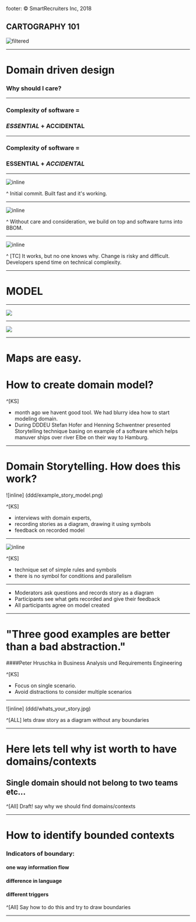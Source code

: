 footer: © SmartRecruiters Inc, 2018

## CARTOGRAPHY 101

![filtered](ddd/mercator_na_world_physical_wall_mural_lg.jpg)

---

# Domain driven design

### Why should I care?

---

### Complexity of software =

### *ESSENTIAL* + ACCIDENTAL

---

### Complexity of software =

### ESSENTIAL + *ACCIDENTAL*

---

![inline](ddd/complexity_tr_1.png)

^ Initial commit. Built fast and it's working.

---

![inline](ddd/complexity_tr_2.png)

^ Without care and consideration, we build on top and software turns into BBOM.

---

![inline](ddd/complexity_tr_3.png)

^ [TC] It works, but no one knows why. Change is risky and difficult. Developers spend time on technical complexity.

---

# MODEL

---

![](ddd/mercator_na_world_physical_wall_mural_lg.jpg)

---

![](ddd/amurica.png)

---
# Maps are easy. 
# How to create domain model?

^[KS] 
- month ago we havent good tool. We had blurry idea how to start modeling domain. 
- During DDDEU Stefan Hofer and Henning Schwentner presented Storytelling technique basing on example of a software which helps manuver ships over river Elbe on their way to Hamburg. 

---
# Domain Storytelling. How does this work?

![inline] (ddd/example_story_model.png)

^[KS] 
- interviews with domain experts, 
- recording stories as a diagram, drawing it using symbols
- feedback on recorded model

---
 
![inline](ddd/storytelling_symbols.png) 

^[KS] 
- technique set of simple rules and symbols
- there is no symbol for conditions and parallelism

---

* Moderators ask questions and records story as a diagram
* Participants see what gets recorded and give their feedback
* All participants agree on model created

---

# "Three good examples are better than a bad abstraction."
####Peter Hruschka in Business Analysis und Requirements Engineering

^[KS]
- Focus on single scenario. 
- Avoid distractions to consider multiple scenarios

---

![inline] (ddd/whats_your_story.jpg)

^[ALL] lets draw story as a diagram without any boundaries

---

# Here lets tell why ist worth to have domains/contexts
## Single domain should not belong to two teams etc...


^[All] Draft! say why we should find domains/contexts

---
# How to identify bounded contexts
### Indicators of boundary:
#### one way information flow
#### difference in language
#### different triggers

^[All] Say how to do this and try to draw boundaries

---